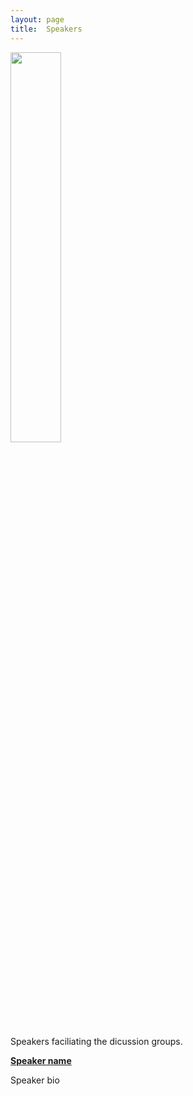 ```yaml
---
layout: page
title:  Speakers
---
```



<img style="float: centre;" src="/assets/images/speakers/speaker1.png" width="40%"/>

Speakers faciliating the dicussion groups.

[**Speaker name**](https://speaker_webiste)

Speaker bio
